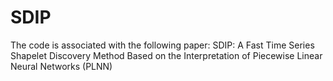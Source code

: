# SDIP
The code is associated with the following paper: SDIP: A Fast Time Series Shapelet Discovery Method Based on the Interpretation of Piecewise Linear Neural Networks (PLNN)
